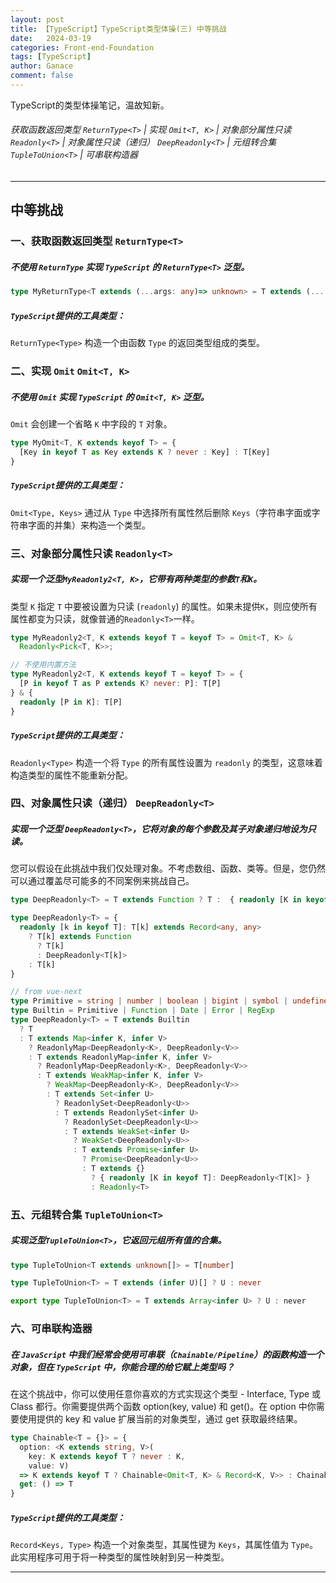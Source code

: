```yaml
---
layout: post
title: 【TypeScript】TypeScript类型体操(三) 中等挑战
date:   2024-03-19
categories: Front-end-Foundation
tags: [TypeScript]
author: Ganace
comment: false
---
```


TypeScript的类型体操笔记，温故知新。

###### 获取函数返回类型 `ReturnType<T>` | 实现 `Omit<T, K>` | 对象部分属性只读 `Readonly<T>` | 对象属性只读（递归） `DeepReadonly<T>` | 元组转合集 `TupleToUnion<T>` | 可串联构造器

---

## 中等挑战


### 一、获取函数返回类型 `ReturnType<T>`

##### 不使用 `ReturnType` 实现 `TypeScript` 的 `ReturnType<T>` 泛型。

```ts 
type MyReturnType<T extends (...args: any)=> unknown> = T extends (... args:any) => infer R ? R : never
```

##### `TypeScript`提供的工具类型：

`ReturnType<Type>` 构造一个由函数 `Type` 的返回类型组成的类型。


### 二、实现 `Omit` `Omit<T, K>`

##### 不使用 `Omit` 实现 `TypeScript` 的 `Omit<T, K>` 泛型。

`Omit` 会创建一个省略 `K` 中字段的 `T` 对象。

```ts 
type MyOmit<T, K extends keyof T> = {
  [Key in keyof T as Key extends K ? never : Key] : T[Key]
}
```

##### `TypeScript`提供的工具类型：

`Omit<Type, Keys>` 通过从 `Type` 中选择所有属性然后删除 `Keys`（字符串字面或字符串字面的并集）来构造一个类型。

### 三、对象部分属性只读 `Readonly<T>`

##### 实现一个泛型`MyReadonly2<T, K>`，它带有两种类型的参数`T`和`K`。

类型 `K` 指定 `T` 中要被设置为只读 (`readonly`) 的属性。如果未提供`K`，则应使所有属性都变为只读，就像普通的`Readonly<T>`一样。

```ts 
type MyReadonly2<T, K extends keyof T = keyof T> = Omit<T, K> &
  Readonly<Pick<T, K>>;
```

```ts 
// 不使用内置方法
type MyReadonly2<T, K extends keyof T = keyof T> = {
  [P in keyof T as P extends K? never: P]: T[P]
} & {
  readonly [P in K]: T[P]
}
```

##### `TypeScript`提供的工具类型：

`Readonly<Type>` 构造一个将 `Type` 的所有属性设置为 `readonly` 的类型，这意味着构造类型的属性不能重新分配。

### 四、对象属性只读（递归） `DeepReadonly<T>`

##### 实现一个泛型 `DeepReadonly<T>`，它将对象的每个参数及其子对象递归地设为只读。

您可以假设在此挑战中我们仅处理对象。不考虑数组、函数、类等。但是，您仍然可以通过覆盖尽可能多的不同案例来挑战自己。

```ts 
type DeepReadonly<T> = T extends Function ? T :  { readonly [K in keyof T]: DeepReadonly<T[K]> };
```

```ts 
type DeepReadonly<T> = {
  readonly [k in keyof T]: T[k] extends Record<any, any>
    ? T[k] extends Function
      ? T[k]
      : DeepReadonly<T[k]>
    : T[k]
}
```

```ts 
// from vue-next
type Primitive = string | number | boolean | bigint | symbol | undefined | null
type Builtin = Primitive | Function | Date | Error | RegExp
type DeepReadonly<T> = T extends Builtin
  ? T
  : T extends Map<infer K, infer V>
    ? ReadonlyMap<DeepReadonly<K>, DeepReadonly<V>>
    : T extends ReadonlyMap<infer K, infer V>
      ? ReadonlyMap<DeepReadonly<K>, DeepReadonly<V>>
      : T extends WeakMap<infer K, infer V>
        ? WeakMap<DeepReadonly<K>, DeepReadonly<V>>
        : T extends Set<infer U>
          ? ReadonlySet<DeepReadonly<U>>
          : T extends ReadonlySet<infer U>
            ? ReadonlySet<DeepReadonly<U>>
            : T extends WeakSet<infer U>
              ? WeakSet<DeepReadonly<U>>
              : T extends Promise<infer U>
                ? Promise<DeepReadonly<U>>
                : T extends {}
                  ? { readonly [K in keyof T]: DeepReadonly<T[K]> }
                  : Readonly<T>
```


### 五、元组转合集 `TupleToUnion<T>`

##### 实现泛型`TupleToUnion<T>`，它返回元组所有值的合集。

```ts 
type TupleToUnion<T extends unknown[]> = T[number]
```

```ts 
type TupleToUnion<T> = T extends (infer U)[] ? U : never
```

```ts 
export type TupleToUnion<T> = T extends Array<infer U> ? U : never
```


### 六、可串联构造器

##### 在 `JavaScript` 中我们经常会使用可串联（`Chainable/Pipeline`）的函数构造一个对象，但在 `TypeScript` 中，你能合理的给它赋上类型吗？

在这个挑战中，你可以使用任意你喜欢的方式实现这个类型 - Interface, Type 或 Class 都行。你需要提供两个函数 option(key, value) 和 get()。在 option 中你需要使用提供的 key 和 value 扩展当前的对象类型，通过 get 获取最终结果。

```ts 
type Chainable<T = {}> = {
  option: <K extends string, V>(
    key: K extends keyof T ? never : K,
    value: V)
  => K extends keyof T ? Chainable<Omit<T, K> & Record<K, V>> : Chainable<T & Record<K, V>>
  get: () => T
}
```

##### `TypeScript`提供的工具类型：

`Record<Keys, Type>` 构造一个对象类型，其属性键为 `Keys`，其属性值为 `Type`。此实用程序可用于将一种类型的属性映射到另一种类型。

---

